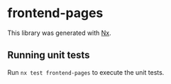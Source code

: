 # frontend-pages

This library was generated with [Nx](https://nx.dev).

## Running unit tests

Run `nx test frontend-pages` to execute the unit tests.

